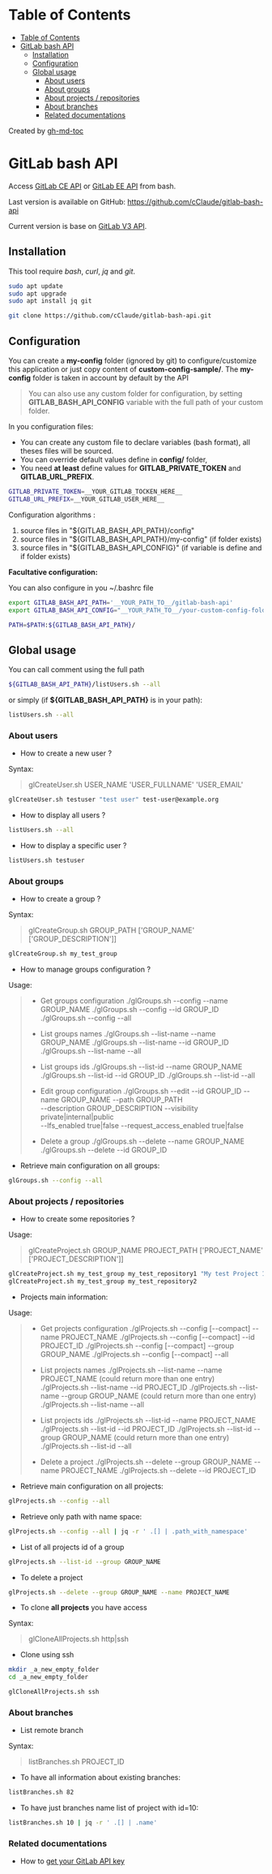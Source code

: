 Table of Contents
=================

  * [Table of Contents](#table-of-contents)
  * [GitLab bash API](#gitlab-bash-api)
    * [Installation](#installation)
    * [Configuration](#configuration)
    * [Global usage](#global-usage)
      * [About users](#about-users)
      * [About groups](#about-groups)
      * [About projects / repositories](#about-projects--repositories)
      * [About branches](#about-branches)
      * [Related documentations](#related-documentations)

Created by [gh-md-toc](https://github.com/ekalinin/github-markdown-toc.go)


# GitLab bash API

Access [GitLab CE API](https://docs.gitlab.com/ce/api/) or [GitLab EE API](https://docs.gitlab.com/ee/api/) from bash.

Last version is available on GitHub: https://github.com/cClaude/gitlab-bash-api

Current version is base on [GitLab V3 API](https://docs.gitlab.com/ce/api/v3_to_v4.html).


## Installation

This tool require *bash*, *curl*, *jq*  and *git*.

```bash
sudo apt update
sudo apt upgrade
sudo apt install jq git

git clone https://github.com/cClaude/gitlab-bash-api.git
```


## Configuration

You can create a **my-config** folder (ignored by git) to configure/customize this application or just copy content of **custom-config-sample/**.
The **my-config** folder is taken in account by default by the API

> You can also use any custom folder for configuration, by setting **GITLAB_BASH_API_CONFIG**
> variable with the full path of your custom folder.

In you configuration files:

* You can create any custom file to declare variables (bash format), all theses files will be sourced.
* You can override default values define in **config/** folder,
* You need **at least** define values for **GITLAB_PRIVATE_TOKEN** and **GITLAB_URL_PREFIX**.

```bash
GITLAB_PRIVATE_TOKEN=__YOUR_GITLAB_TOCKEN_HERE__
GITLAB_URL_PREFIX=__YOUR_GITLAB_USER_HERE__
```

Configuration algorithms :

1. source files in "${GITLAB_BASH_API_PATH}/config"
2. source files in "${GITLAB_BASH_API_PATH}/my-config" (if folder exists)
3. source files in "${GITLAB_BASH_API_CONFIG}" (if variable is define and if folder exists)

**Facultative configuration:**

You can also configure in you ~/.bashrc file

```bash
export GITLAB_BASH_API_PATH='__YOUR_PATH_TO__/gitlab-bash-api'
export GITLAB_BASH_API_CONFIG="__YOUR_PATH_TO__/your-custom-config-folder"

PATH=$PATH:${GITLAB_BASH_API_PATH}/
```


## Global usage

You can call comment using the full path
```bash
${GITLAB_BASH_API_PATH}/listUsers.sh --all
```

or simply (if **${GITLAB_BASH_API_PATH}** is in your path):

```bash
listUsers.sh --all
```


### About users

* How to create a new user ?

Syntax:
> glCreateUser.sh USER_NAME 'USER_FULLNAME' 'USER_EMAIL'

```bash
glCreateUser.sh testuser "test user" test-user@example.org
```

* How to display all users ?

```bash
listUsers.sh --all
```

* How to display a specific user ?

```bash
listUsers.sh testuser
```


### About groups

* How to create a group ?

Syntax:
> glCreateGroup.sh GROUP_PATH ['GROUP_NAME' ['GROUP_DESCRIPTION']]

```bash
glCreateGroup.sh my_test_group
```

* How to manage groups configuration ?

Usage:
> *  Get groups configuration
>    ./glGroups.sh --config --name GROUP_NAME
>    ./glGroups.sh --config --id GROUP_ID
>    ./glGroups.sh --config --all
>
> * List groups names
>    ./glGroups.sh --list-name --name GROUP_NAME
>    ./glGroups.sh --list-name --id GROUP_ID
>    ./glGroups.sh --list-name --all
>
> * List groups ids
>    ./glGroups.sh --list-id --name GROUP_NAME
>    ./glGroups.sh --list-id --id GROUP_ID
>    ./glGroups.sh --list-id --all
>
> * Edit group configuration
>    ./glGroups.sh --edit --id GROUP_ID --name GROUP_NAME --path GROUP_PATH \
>       --description GROUP_DESCRIPTION --visibility  private|internal|public \
>       --lfs_enabled true|false --request_access_enabled true|false
>
> * Delete a group
>    ./glGroups.sh --delete --name GROUP_NAME
>    ./glGroups.sh --delete --id GROUP_ID

* Retrieve main configuration on all groups:

```bash
glGroups.sh --config --all
```


### About projects / repositories

* How to create some repositories ?

Usage:
> glCreateProject.sh GROUP_NAME PROJECT_PATH ['PROJECT_NAME' ['PROJECT_DESCRIPTION']]

```bash
glCreateProject.sh my_test_group my_test_repository1 "My test Project 1" "A nice description"
glCreateProject.sh my_test_group my_test_repository2
```

* Projects main information:

Usage:
> * Get projects configuration
>    ./glProjects.sh --config [--compact] --name PROJECT_NAME
>    ./glProjects.sh --config [--compact] --id PROJECT_ID
>    ./glProjects.sh --config [--compact] --group GROUP_NAME
>    ./glProjects.sh --config [--compact] --all
>
> * List projects names
>    ./glProjects.sh --list-name --name PROJECT_NAME (could return more than one entry)
>    ./glProjects.sh --list-name --id PROJECT_ID
>    ./glProjects.sh --list-name --group GROUP_NAME (could return more than one entry)
>    ./glProjects.sh --list-name --all
>
> * List projects ids
>    ./glProjects.sh --list-id --name PROJECT_NAME
>    ./glProjects.sh --list-id --id PROJECT_ID
>    ./glProjects.sh --list-id --group GROUP_NAME (could return more than one entry)
>    ./glProjects.sh --list-id --all
>
> * Delete a project
>    ./glProjects.sh --delete --group GROUP_NAME --name PROJECT_NAME
>    ./glProjects.sh --delete --id PROJECT_ID


* Retrieve main configuration on all projects:

```bash
glProjects.sh --config --all
```

* Retrieve only path with name space:

```bash
glProjects.sh --config --all | jq -r ' .[] | .path_with_namespace'
```

* List of all projects id of a group

```bash
glProjects.sh --list-id --group GROUP_NAME
```

* To delete a project

```bash
glProjects.sh --delete --group GROUP_NAME --name PROJECT_NAME
```

* To clone **all projects** you have access

Syntax:
> glCloneAllProjects.sh http|ssh

* Clone using ssh

```bash
mkdir _a_new_empty_folder
cd _a_new_empty_folder

glCloneAllProjects.sh ssh
```


### About branches

* List remote branch

Syntax:
> listBranches.sh PROJECT_ID

* To have all information about existing branches:

```bash
listBranches.sh 82
```

* To have just branches name list of project with id=10:

```bash
listBranches.sh 10 | jq -r ' .[] | .name'
```


### Related documentations

* How to [get your GitLab API key](how-to-get-your-gitlab-api-key.md)

